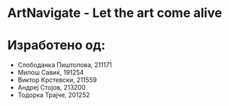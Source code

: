 # ArtNavigate - Let the art come alive
# Изработено од:
- Слободанка Пиштолова, 211171
- Милош Савиќ, 191254
- Виктор Крстевски, 211559
- Андреј Стојов, 213200
- Тодорка Трајче, 201252

